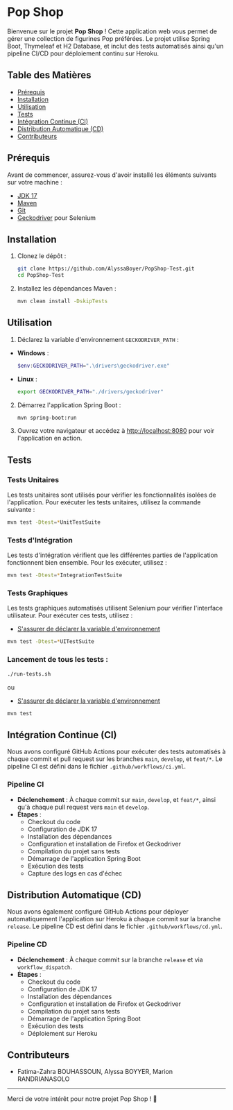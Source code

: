 # Pop Shop

Bienvenue sur le projet **Pop Shop** ! Cette application web vous permet de gérer une collection de figurines Pop préférées. Le projet utilise Spring Boot, Thymeleaf et H2 Database, et inclut des tests automatisés ainsi qu'un pipeline CI/CD pour déploiement continu sur Heroku.

## Table des Matières

- [Prérequis](#prérequis)
- [Installation](#installation)
- [Utilisation](#utilisation)
- [Tests](#tests)
- [Intégration Continue (CI)](#intégration-continue-ci)
- [Distribution Automatique (CD)](#distribution-automatique-cd)
- [Contributeurs](#contributeurs)

## Prérequis

Avant de commencer, assurez-vous d'avoir installé les éléments suivants sur votre machine :

- [JDK 17](https://www.oracle.com/java/technologies/javase-jdk17-downloads.html)
- [Maven](https://maven.apache.org/install.html)
- [Git](https://git-scm.com/downloads)
- [Geckodriver](https://github.com/mozilla/geckodriver/releases) pour Selenium

## Installation

1. Clonez le dépôt :

   ```bash
   git clone https://github.com/AlyssaBoyer/PopShop-Test.git
   cd PopShop-Test
   ```

2. Installez les dépendances Maven :

   ```bash
   mvn clean install -DskipTests
   ```

## Utilisation

1. Déclarez la variable d'environnement `GECKODRIVER_PATH` :

- **Windows** :
  ```powershell
  $env:GECKODRIVER_PATH=".\drivers\geckodriver.exe"
  ```

- **Linux** :
  ```bash
  export GECKODRIVER_PATH="./drivers/geckodriver"
  ```

2. Démarrez l'application Spring Boot :

   ```bash
   mvn spring-boot:run
   ```

3. Ouvrez votre navigateur et accédez à [http://localhost:8080](http://localhost:8080) pour voir l'application en action.

## Tests

### Tests Unitaires

Les tests unitaires sont utilisés pour vérifier les fonctionnalités isolées de l'application. Pour exécuter les tests unitaires, utilisez la commande suivante :

```bash
mvn test -Dtest=*UnitTestSuite
```

### Tests d'Intégration

Les tests d'intégration vérifient que les différentes parties de l'application fonctionnent bien ensemble. Pour les exécuter, utilisez :

```bash
mvn test -Dtest=*IntegrationTestSuite
```

### Tests Graphiques

Les tests graphiques automatisés utilisent Selenium pour vérifier l'interface utilisateur. Pour exécuter ces tests, utilisez :
- [S'assurer de déclarer la variable d'environnement](#utilisation)

```bash
mvn test -Dtest=*UITestSuite
```

### Lancement de tous les tests :

```bash
./run-tests.sh
```
ou

- [S'assurer de déclarer la variable d'environnement](#utilisation)
```bash
mvn test
```

## Intégration Continue (CI)

Nous avons configuré GitHub Actions pour exécuter des tests automatisés à chaque commit et pull request sur les branches `main`, `develop`, et `feat/*`. Le pipeline CI est défini dans le fichier `.github/workflows/ci.yml`.

### Pipeline CI

- **Déclenchement** : À chaque commit sur `main`, `develop`, et `feat/*`, ainsi qu'à chaque pull request vers `main` et `develop`.
- **Étapes** :
    - Checkout du code
    - Configuration de JDK 17
    - Installation des dépendances
    - Configuration et installation de Firefox et Geckodriver
    - Compilation du projet sans tests
    - Démarrage de l'application Spring Boot
    - Exécution des tests
    - Capture des logs en cas d'échec

## Distribution Automatique (CD)

Nous avons également configuré GitHub Actions pour déployer automatiquement l'application sur Heroku à chaque commit sur la branche `release`. Le pipeline CD est défini dans le fichier `.github/workflows/cd.yml`.

### Pipeline CD

- **Déclenchement** : À chaque commit sur la branche `release` et via `workflow_dispatch`.
- **Étapes** :
    - Checkout du code
    - Configuration de JDK 17
    - Installation des dépendances
    - Configuration et installation de Firefox et Geckodriver
    - Compilation du projet sans tests
    - Démarrage de l'application Spring Boot
    - Exécution des tests
    - Déploiement sur Heroku

## Contributeurs

- Fatima-Zahra BOUHASSOUN, Alyssa BOYYER, Marion RANDRIANASOLO


---

Merci de votre intérêt pour notre projet Pop Shop ! 🎉
